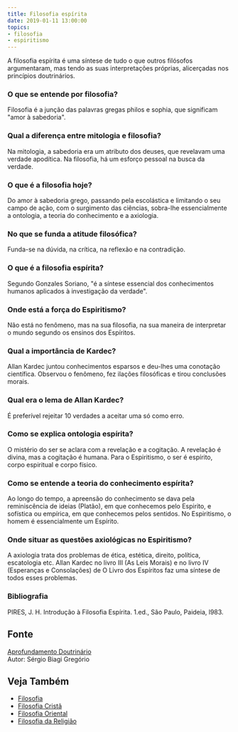 ```yaml
---
title: Filosofia espírita
date: 2019-01-11 13:00:00
topics: 
- filosofia
- espiritismo
---
```


A filosofia espírita é uma síntese de tudo o que outros filósofos
argumentaram, mas tendo as suas interpretações próprias, alicerçadas nos
princípios doutrinários.

### O que se entende por filosofia?
Filosofia é a junção das palavras gregas philos e sophia, que
significam "amor à sabedoria".

### Qual a diferença entre mitologia e filosofia?
Na mitologia, a sabedoria era um atributo dos deuses, que revelavam uma
verdade apodítica. Na filosofia, há um esforço pessoal na busca da
verdade.

### O que é a filosofia hoje?
Do amor à sabedoria grego, passando pela escolástica e limitando o seu
campo de ação, com o surgimento das ciências, sobra-lhe essencialmente a
ontologia, a teoria do conhecimento e a axiologia.

### No que se funda a atitude filosófica?
Funda-se na dúvida, na crítica, na reflexão e na contradição.

### O que é a filosofia espírita?
Segundo Gonzales Soriano, "é a síntese essencial dos conhecimentos
humanos aplicados à investigação da verdade".

### Onde está a força do Espiritismo?
Não está no fenômeno, mas na sua filosofia, na sua maneira de
interpretar o mundo segundo os ensinos dos Espíritos.

### Qual a importância de Kardec?
Allan Kardec juntou conhecimentos esparsos e deu-lhes uma conotação
científica. Observou o fenômeno, fez ilações filosóficas e tirou
conclusões morais.

### Qual era o lema de Allan Kardec?
É preferível rejeitar 10 verdades a aceitar uma só como erro.

### Como se explica ontologia espírita?
O mistério do ser se aclara com a revelação e a cogitação. A
revelação é divina, mas a cogitação é humana. Para o Espiritismo, o
ser é espírito, corpo espiritual e corpo físico.

### Como se entende a teoria do conhecimento espírita?
Ao longo do tempo, a apreensão do conhecimento se dava pela
reminiscência de ideias (Platão), em que conhecemos pelo Espirito, e
sofística ou empírica, em que conhecemos pelos sentidos. No Espiritismo,
o homem é essencialmente um Espírito.

### Onde situar as questões axiológicas no Espiritismo?
A axiologia trata dos problemas de ética, estética, direito, política,
escatologia etc. Allan Kardec no livro III (As Leis Morais) e no livro
IV (Esperanças e Consolações) de O Livro dos Espíritos faz uma síntese
de todos esses problemas.

### Bibliografia
PIRES, J. H. Introdução à Filosofia Espírita. 1.ed., São Paulo,
Paideia, l983.

## Fonte
[Aprofundamento Doutrinário](https://sites.google.com/view/aprofundamentodoutrinario/filosofia-espírita)  
Autor: Sérgio Biagi Gregório

## Veja Também
* [Filosofia](filosofia)
* [Filosofia Cristã](filosofia-crista)
* [Filosofia Oriental](filosofia-oriental)
* [Filosofia da Religião](filosofia-da-religiao)

